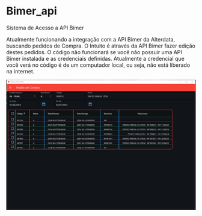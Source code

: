 # Bimer_api
Sistema de Acesso a API Bimer


Atualmente funcionando a integração com a API Bimer da Alterdata, buscando pedidos de Compra.
O Intuito é através da API Bimer fazer edição destes pedidos.
O código não funcionará se você não possuir uma API Bimer instalada e as credenciais definidas.
Atualmente a credencial que você verá no código é de um computador local, ou seja, não está liberado na internet.


![](https://github.com/CoutinhoElias/Bimer_api/blob/main/image.png)

